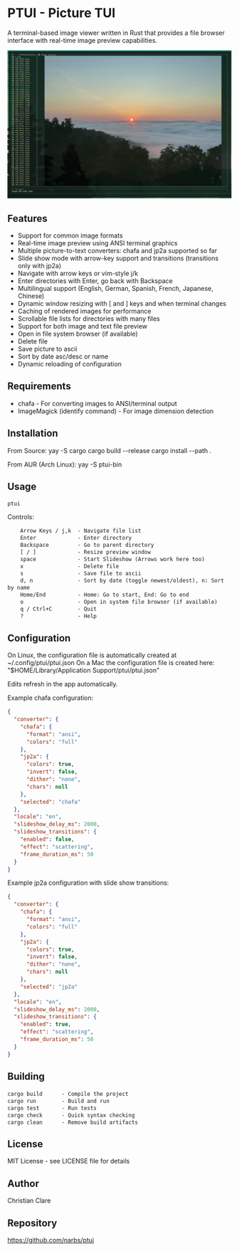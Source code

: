 PTUI - Picture TUI
==================

A terminal-based image viewer written in Rust that provides a file browser
interface with real-time image preview capabilities.

![PTUI - Picture TUI](docs/ptui_image.png)

Features
--------
- Support for common image formats
- Real-time image preview using ANSI terminal graphics
- Multiple picture-to-text converters: chafa and jp2a supported so far
- Slide show mode with arrow-key support and transitions (transitions only with jp2a)
- Navigate with arrow keys or vim-style j/k
- Enter directories with Enter, go back with Backspace
- Multilingual support (English, German, Spanish, French, Japanese, Chinese)
- Dynamic window resizing with [ and ] keys and when terminal changes
- Caching of rendered images for performance
- Scrollable file lists for directories with many files
- Support for both image and text file preview
- Open in file system browser (if available)
- Delete file
- Save picture to ascii
- Sort by date asc/desc or name
- Dynamic reloading of configuration

Requirements
------------
- chafa - For converting images to ANSI/terminal output
- ImageMagick (identify command) - For image dimension detection

Installation
------------

From Source:
    yay -S cargo
    cargo build --release
    cargo install --path .

From AUR (Arch Linux):
    yay -S ptui-bin

Usage
-----
    ptui


Controls:
```
    Arrow Keys / j,k  - Navigate file list
    Enter             - Enter directory
    Backspace         - Go to parent directory
    [ / ]             - Resize preview window
    space             - Start Slideshow (Arrows work here too)
    x                 - Delete file
    s                 - Save file to ascii
    d, n              - Sort by date (toggle newest/oldest), n: Sort by name
    Home/End          - Home: Go to start, End: Go to end
    o                 - Open in system file browser (if available)
    q / Ctrl+C        - Quit
    ?                 - Help
```

Configuration
-------------
On Linux, the configuration file is automatically created at ~/.config/ptui/ptui.json
On a Mac the configuration file is created here: "$HOME/Library/Application Support/ptui/ptui.json"

Edits refresh in the app automatically.

Example chafa configuration:

```json
{
  "converter": {
    "chafa": {
      "format": "ansi",
      "colors": "full"
    },
    "jp2a": {
      "colors": true,
      "invert": false,
      "dither": "none",
      "chars": null
    },
    "selected": "chafa"
  },
  "locale": "en",
  "slideshow_delay_ms": 2000,
  "slideshow_transitions": {
    "enabled": false,
    "effect": "scattering",
    "frame_duration_ms": 50
  }
}
```

Example jp2a configuration with slide show transitions:

```json
{
  "converter": {
    "chafa": {
      "format": "ansi",
      "colors": "full"
    },
    "jp2a": {
      "colors": true,
      "invert": false,
      "dither": "none",
      "chars": null
    },
    "selected": "jp2a"
  },
  "locale": "en",
  "slideshow_delay_ms": 2000,
  "slideshow_transitions": {
    "enabled": true,
    "effect": "scattering",
    "frame_duration_ms": 50
  }
}
```

Building
--------
    cargo build      - Compile the project
    cargo run        - Build and run
    cargo test       - Run tests
    cargo check      - Quick syntax checking
    cargo clean      - Remove build artifacts

License
-------
MIT License - see LICENSE file for details

Author
------
Christian Clare

Repository
----------
https://github.com/narbs/ptui
